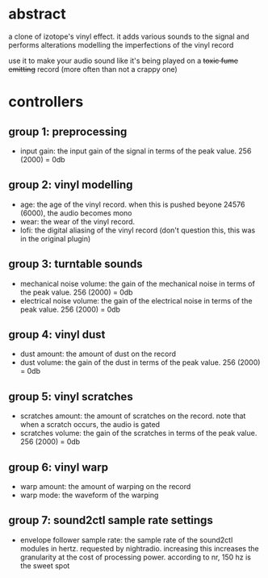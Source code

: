 # abstract

a clone of izotope's vinyl effect. it adds various sounds to the signal and performs alterations modelling the imperfections of the vinyl record

use it to make your audio sound like it's being played on a ~~toxic fume emitting~~ record (more often than not a crappy one)

# controllers

## group 1: preprocessing

- input gain: the input gain of the signal in terms of the peak value. 256 (2000) = 0db

## group 2: vinyl modelling

- age: the age of the vinyl record. when this is pushed beyone 24576 (6000), the audio becomes mono
- wear: the wear of the vinyl record.
- lofi: the digital aliasing of the vinyl record (don't question this, this was in the original plugin)

## group 3: turntable sounds

- mechanical noise volume: the gain of the mechanical noise in terms of the peak value. 256 (2000) = 0db
- electrical noise volume: the gain of the electrical noise in terms of the peak value. 256 (2000) = 0db

## group 4: vinyl dust

- dust amount: the amount of dust on the record
- dust volume: the gain of the dust in terms of the peak value. 256 (2000) = 0db

## group 5: vinyl scratches

- scratches amount: the amount of scratches on the record. note that when a scratch occurs, the audio is gated
- scratches volume: the gain of the scratches in terms of the peak value. 256 (2000) = 0db

## group 6: vinyl warp

- warp amount: the amount of warping on the record
- warp mode: the waveform of the warping

## group 7: sound2ctl sample rate settings

- envelope follower sample rate: the sample rate of the sound2ctl modules in hertz. requested by nightradio. increasing this increases the granularity at the cost of processing power. according to nr, 150 hz is the sweet spot